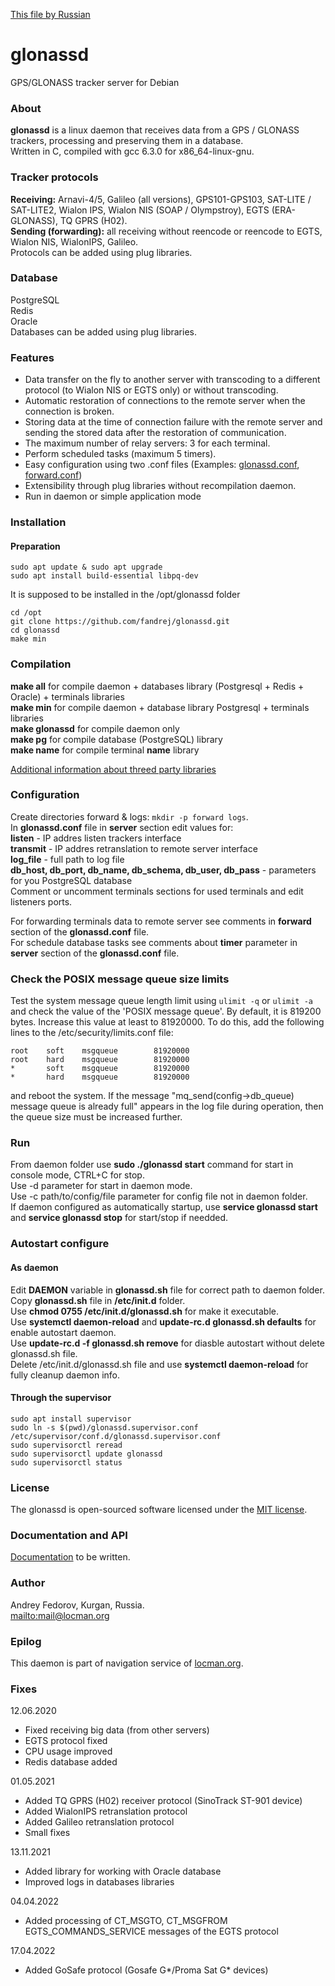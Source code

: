 [This file by Russian](ru/README.md)

# glonassd
GPS/GLONASS tracker server for Debian

### About
**glonassd** is a linux daemon that receives data from a GPS / GLONASS trackers, processing and preserving them in a database.<br>
Written in C, сompiled with gcc 6.3.0 for x86_64-linux-gnu.

### Tracker protocols
**Receiving:** Arnavi-4/5, Galileo (all versions), GPS101-GPS103, SAT-LITE / SAT-LITE2, Wialon IPS, Wialon NIS (SOAP / Olympstroy), EGTS (ERA-GLONASS), TQ GPRS (H02).<br>
**Sending (forwarding):** all receiving without reencode or reencode to EGTS, Wialon NIS, WialonIPS, Galileo.<br>
Protocols can be added using plug libraries.

### Database
PostgreSQL<br>
Redis<br>
Oracle<br>
Databases can be added using plug libraries.

### Features
* Data transfer on the fly to another server with transcoding to a different protocol (to Wialon NIS or EGTS only) or without transcoding.
* Automatic restoration of connections to the remote server when the connection is broken.
* Storing data at the time of connection failure with the remote server and sending the stored data after the restoration of communication.
* The maximum number of relay servers: 3 for each terminal.
* Perform scheduled tasks (maximum 5 timers).
* Easy configuration using two .conf files (Examples: [glonassd.conf](https://github.com/fandrej/glonassd/wiki/glonassd.conf), [forward.conf](https://github.com/fandrej/glonassd/wiki/forward.conf))
* Extensibility through plug libraries without recompilation daemon.
* Run in daemon or simple application mode

### Installation
#### Preparation
```
sudo apt update & sudo apt upgrade
sudo apt install build-essential libpq-dev
```

It is supposed to be installed in the /opt/glonassd folder
```
cd /opt
git clone https://github.com/fandrej/glonassd.git
cd glonassd
make min
```

### Compilation
**make all** for compile daemon + databases library (Postgresql + Redis + Oracle) + terminals libraries<br>
**make min** for compile daemon + database library Postgresql + terminals libraries<br>
**make glonassd** for compile daemon only<br>
**make pg** for compile database (PostgreSQL) library<br>
**make name** for compile terminal **name** library<br>

[Additional information about threed party libraries](https://github.com/fandrej/glonassd/wiki/Compilation)

### Configuration
Create directories forward & logs: `mkdir -p forward logs`.<br>
In **glonassd.conf** file in **server** section edit values for:<br>
**listen** - IP addres listen trackers interface<br>
**transmit** - IP addres retranslation to remote server interface<br>
**log_file** - full path to log file<br>
**db_host, db_port, db_name, db_schema, db_user, db_pass** - parameters for you PostgreSQL database<br>
Comment or uncomment terminals sections for used terminals and edit listeners ports.

For forwarding terminals data to remote server see comments in **forward** section of the **glonassd.conf** file.<br>
For schedule database tasks see comments about **timer** parameter in **server** section of the **glonassd.conf** file.

### Check the POSIX message queue size limits
Test the system message queue length limit using `ulimit -q` or `ulimit -a` and check the value of the 'POSIX message queue'.
By default, it is 819200 bytes. Increase this value at least to 81920000.
To do this, add the following lines to the /etc/security/limits.conf file:
```
root    soft    msgqueue        81920000
root    hard    msgqueue        81920000
*       soft    msgqueue        81920000
*       hard    msgqueue        81920000
```
and reboot the system.
If the message "mq_send(config->db_queue) message queue is already full" appears in the log file during operation, then the queue size must be increased further.

### Run
From daemon folder use **sudo ./glonassd start** command for start in console mode, CTRL+C for stop.<br>
Use -d parameter for start in daemon mode.<br>
Use -c path/to/config/file parameter for config file not in daemon folder.<br>
If daemon configured as automatically startup, use **service glonassd start** and **service glonassd stop** for start/stop if needded.

### Autostart configure
#### As daemon
Edit **DAEMON** variable in **glonassd.sh** file for correct path to daemon folder.<br>
Copy **glonassd.sh** file in **/etc/init.d** folder.<br>
Use **chmod 0755 /etc/init.d/glonassd.sh** for make it executable.<br>
Use **systemctl daemon-reload** and **update-rc.d glonassd.sh defaults** for enable autostart daemon.<br>
Use **update-rc.d -f glonassd.sh remove** for diasble autostart without delete glonassd.sh file.<br>
Delete /etc/init.d/glonassd.sh file and use **systemctl daemon-reload** for fully cleanup daemon info.
#### Through the supervisor
```
sudo apt install supervisor
sudo ln -s $(pwd)/glonassd.supervisor.conf /etc/supervisor/conf.d/glonassd.supervisor.conf
sudo supervisorctl reread
sudo supervisorctl update glonassd
sudo supervisorctl status
```

### License
The glonassd is open-sourced software licensed under the [MIT license](http://opensource.org/licenses/MIT).

### Documentation and API
[Documentation](https://github.com/fandrej/glonassd/wiki) to be written.

### Author
Andrey Fedorov, Kurgan, Russia.<br>
<mailto:mail@locman.org>

### Epilog
This daemon is part of navigation service of [locman.org](http://locman.org/map/index.php).

### Fixes
12.06.2020<br>
* Fixed receiving big data (from other servers)
* EGTS protocol fixed
* CPU usage improved
* Redis database added

01.05.2021<br>
* Added TQ GPRS (H02) receiver protocol (SinoTrack ST-901 device)
* Added WialonIPS retranslation protocol
* Added Galileo retranslation protocol
* Small fixes

13.11.2021<br>
* Added library for working with Oracle database
* Improved logs in databases libraries

04.04.2022<br>
* Added processing of CT_MSGTO, CT_MSGFROM EGTS_COMMANDS_SERVICE messages of the EGTS protocol

17.04.2022<br>
* Added GoSafe protocol (Gosafe G*/Proma Sat G* devices)
